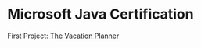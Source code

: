 # Microsoft Java Certification 
<p> First Project: <a href="https://repl.it/@lezzles11/vacationPlanner"> The Vacation Planner </a> </p> 
